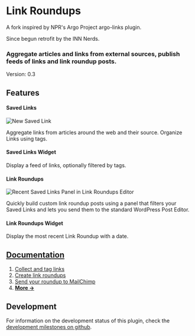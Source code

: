 # Link Roundups
A fork inspired by NPR's Argo Project argo-links plugin.

Since begun retrofit by the INN Nerds.

### Aggregate articles and links from external sources, publish feeds of links and link roundup posts.

Version: 0.3

## Features

#### Saved Links
![New Saved Link](https://raw.githubusercontent.com/INN/link-roundups/master/docs/img/new-saved-link.png)

Aggregate links from articles around the web and their source. Organize Links using tags.

#### Saved Links Widget

Display a feed of links, optionally filtered by tags.

#### Link Roundups
![Recent Saved Links Panel in Link Roundups Editor](https://raw.githubusercontent.com/INN/link-roundups/master/docs/img/link-roundups-passthru.png)

Quickly build custom link roundup posts using a panel that filters your Saved Links and lets you send them to the standard WordPress Post Editor.

#### Link Roundups Widget

Display the most recent Link Roundup with a date.


## [Documentation](docs/index.md)

1. [Collect and tag links](docs/saving-links.md)
2. [Create link roundups](docs/link-roundups.md)
3. [Send your roundup to MailChimp](docs/mailchimp.md)
4. [__More →__](docs/index.md)

## Development

For information on the development status of this plugin, check the [development milestones on github](https://github.com/INN/link-roundups/milestones).
